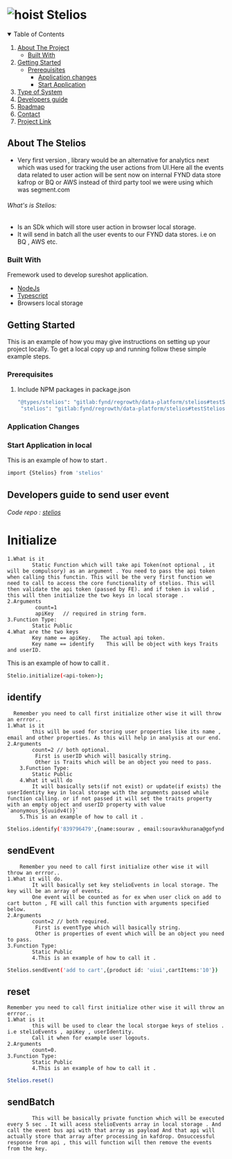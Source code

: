 # ![hoist](https://gitlab.com/uploads/-/system/project/avatar/3342672/aggregator-vector-icon-isolated-on-transparent-background-aggregator-logo-concept-P2C4M8.jpg?width=64)  Stelios


<!-- TABLE OF CONTENTS -->
<details open="open">
  <summary>Table of Contents</summary>
  <ol>
    <li>
      <a href="#about-the-project">About The Project</a>
      <ul>
        <li><a href="#built-with">Built With</a></li>
      </ul>
    </li>
    <li>
      <a href="#getting-started">Getting Started</a>
      <ul>
        <li><a href="#prerequisites">Prerequisites</a>
        <ul> 
        <li> <a href="#application-changes"> Application changes </a>
        <li> <a href="#start-application"> Start Application </a>
        </ul>
        </li>
      </ul>
    </li>
    <li><a href="#type-of-system">Type of System</a></li>
    <li><a href="#developer-guide"> Developers guide</a></li>
    <li><a href="#roadmap">Roadmap</a></li>
    <li><a href="#contact">Contact</a></li>
     <li><a href="#contact">Project Link</a></li>
  </ol>
</details>



## About The Stelios
* Very first version , library would be an alternative for analytics next which was used for tracking the user actions from UI.Here all the events data  related to user action will be sent now on internal FYND data store kafrop or BQ or AWS instead  of    third party tool we were using which was segment.com

###### What's is Stelios: 
* Is an SDk which will store user action in browser local storage.
* It will send in batch all the user events to our FYND data stores. i.e on BQ , AWS etc.

### Built With
Fremework used to develop sureshot application.
* [NodeJs](https://nodejs.org/en/docs/)
* [Typescript](https://typescript.org/en/docs/)
* Browsers local storage

## Getting Started

This is an example of how you may give instructions on setting up your project locally.
To get a local copy up and running follow these simple example steps.


### Prerequisites

1. Include NPM packages in package.json
   ```sh
   "@types/stelios": "gitlab:fynd/regrowth/data-platform/stelios#testSteliosv1",
    "stelios": "gitlab:fynd/regrowth/data-platform/stelios#testSteliosv1",
   ```


### Application Changes 
<a name="start-application"> </a>
### Start Application in local

This is an example of how to start .
  ```sh
 import {Stelios} from 'stelios'
  ```

<a name="developer-guide"> </a>
## Developers guide to send user event
###### Code repo : [stelios](https://gitlab.com/fynd/regrowth/data-platform/stelios.git)
   
# Initialize
    1.What is it 
            Static Function which will take api Token(not optional , it will be compulsory) as an argument . You need to pass the api token when calling this functin. This will be the very first function we need to call to access the core functionality of stelios. This will then validate the api token (passed by FE). and if token is valid , this will then initialize the two keys in local storage . 
    2.Arguments
             count=1
             apiKey   // required in string form.
    3.Function Type: 
            Static Public        
    4.What are the two keys 
            Key name == apiKey.   The actual api token.
            Key name == identify    This will be object with keys Traits and userID. 
 
This is an example of how to call it .
  ```sh
 Stelio.initialize(<api-token>);
  ```
        

## identify 
      Remember you need to call first initialize other wise it will throw an errror..
    1.What is it
            this will be used for storing user properties like its name , email and other properties. As this will help in analysis at our end. 
    2.Arguments
            count=2 // both optional.
             First is userID which will basically string.   
             Other is Traits which will be an object you need to pass.     
        3.Function Type: 
            Static Public     
        4.What it will do 
            It will basically sets(if not exist) or update(if exists) the userIdentity key in local storage with the arguments passed while function calling. or if not passed it will set the traits property with an empty object and userID property with value `anonymous_${uuidv4()}`
        5.This is an example of how to call it .
  ```sh
 Stelios.identify('839796479',{name:sourav , email:souravkhurana@gofynd.com})
  ```
           

## sendEvent
        Remember you need to call first initialize other wise it will throw an errror..
    1.What it will do.
            It will basically set key stelioEvents in local storage. The key will be an array of events.
            One event will be counted as for ex when user click on add to cart button , FE will call this function with arguments specified below.
    2.Arguments
            count=2 // both required.
             First is eventType which will basically string.   
             Other is properties of event which will be an object you need to pass.     
    3.Function Type: 
            Static Public  
            4.This is an example of how to call it .
  ```sh
 Stelios.sendEvent('add to cart',{product id: 'uiui',cartItems:'10'})
  ```     

## reset
    Remember you need to call first initialize other wise it will throw an errror..
    1.What is it
            this will be used to clear the local storgae keys of stelios . i.e stelioEvents , apiKey , userIdentity.
            Call it when for example user logouts.
    2.Arguments
            count=0.
    3.Function Type: 
            Static Public  
            4.This is an example of how to call it .
  ```sh
Stelios.reset()
  ```     
              
        
## sendBatch
            This will be basically private function which will be executed every 5 sec . It will acess stelioEvents array in local storage . And call the event bus api with that array as payload And that api will actually store that array after processing in kafdrop. Onsuccessful response from api , this will function will then remove the events from the key.




